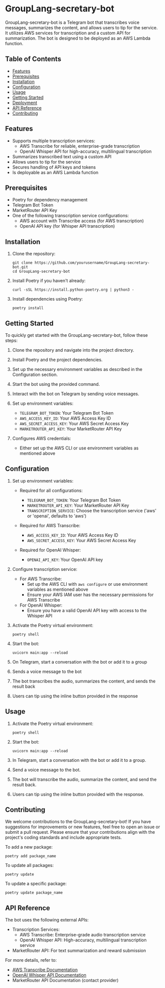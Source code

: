 # GroupLang-secretary-bot

GroupLang-secretary-bot is a Telegram bot that transcribes voice messages, summarizes the content, and allows users to tip for the service. It utilizes AWS services for transcription and a custom API for summarization. The bot is designed to be deployed as an AWS Lambda function.

## Table of Contents

- [Features](#features)
- [Prerequisites](#prerequisites)
- [Installation](#installation)
- [Configuration](#configuration)
- [Usage](#usage)
- [Getting Started](#getting-started)
- [Deployment](#deployment)
- [API Reference](#api-reference)
- [Contributing](#contributing)

## Features

- Supports multiple transcription services:
  - AWS Transcribe for reliable, enterprise-grade transcription
  - OpenAI Whisper API for high-accuracy, multilingual transcription
- Summarizes transcribed text using a custom API
- Allows users to tip for the service
- Secures handling of API keys and tokens
- Is deployable as an AWS Lambda function

## Prerequisites

- Poetry for dependency management
- Telegram Bot Token
- MarketRouter API Key
- One of the following transcription service configurations:
  - AWS account with Transcribe access (for AWS transcription)
  - OpenAI API key (for Whisper API transcription)

## Installation

1. Clone the repository:
   ```
   git clone https://github.com/yourusername/GroupLang-secretary-bot.git
   cd GroupLang-secretary-bot
   ```

2. Install Poetry if you haven't already:
   ```
   curl -sSL https://install.python-poetry.org | python3 -
   ```

3. Install dependencies using Poetry:
   ```
   poetry install
   ```

## Getting Started

To quickly get started with the GroupLang-secretary-bot, follow these steps:

1. Clone the repository and navigate into the project directory.
2. Install Poetry and the project dependencies.
3. Set up the necessary environment variables as described in the Configuration section.
4. Start the bot using the provided command.
5. Interact with the bot on Telegram by sending voice messages.

1. Set up environment variables:
   - `TELEGRAM_BOT_TOKEN`: Your Telegram Bot Token
   - `AWS_ACCESS_KEY_ID`: Your AWS Access Key ID
   - `AWS_SECRET_ACCESS_KEY`: Your AWS Secret Access Key
   - `MARKETROUTER_API_KEY`: Your MarketRouter API Key

2. Configures AWS credentials:
   - Either set up the AWS CLI or use environment variables as mentioned above

## Configuration

1. Set up environment variables:
   - Required for all configurations:
     - `TELEGRAM_BOT_TOKEN`: Your Telegram Bot Token
     - `MARKETROUTER_API_KEY`: Your MarketRouter API Key
     - `TRANSCRIPTION_SERVICE`: Choose the transcription service ('aws' or 'openai', defaults to 'aws')

   - Required for AWS Transcribe:
     - `AWS_ACCESS_KEY_ID`: Your AWS Access Key ID
     - `AWS_SECRET_ACCESS_KEY`: Your AWS Secret Access Key

   - Required for OpenAI Whisper:
     - `OPENAI_API_KEY`: Your OpenAI API key

2. Configure transcription service:
   - For AWS Transcribe:
     - Set up the AWS CLI with `aws configure` or use environment variables as mentioned above
     - Ensure your AWS IAM user has the necessary permissions for AWS Transcribe
   - For OpenAI Whisper:
     - Ensure you have a valid OpenAI API key with access to the Whisper API

1. Activate the Poetry virtual environment:
   ```
   poetry shell
   ```

2. Start the bot:
   ```
   uvicorn main:app --reload
   ```

3. On Telegram, start a conversation with the bot or add it to a group

4. Sends a voice message to the bot

5. The bot transcribes the audio, summarizes the content, and sends the result back

6. Users can tip using the inline button provided in the response

## Usage

1. Activate the Poetry virtual environment:
   ```
   poetry shell
   ```

2. Start the bot:
   ```
   uvicorn main:app --reload
   ```

3. In Telegram, start a conversation with the bot or add it to a group.

4. Send a voice message to the bot.

5. The bot will transcribe the audio, summarize the content, and send the result back.

6. Users can tip using the inline button provided with the response.

## Contributing

We welcome contributions to the GroupLang-secretary-bot! If you have suggestions for improvements or new features, feel free to open an issue or submit a pull request. Please ensure that your contributions align with the project's coding standards and include appropriate tests.

To add a new package:
```
poetry add package_name
```

To update all packages:
```
poetry update
```

To update a specific package:
```
poetry update package_name
```

## API Reference

The bot uses the following external APIs:

- Transcription Services:
  - AWS Transcribe: Enterprise-grade audio transcription service
  - OpenAI Whisper API: High-accuracy, multilingual transcription service
- MarketRouter API: For text summarization and reward submission

For more details, refer to:
- [AWS Transcribe Documentation](https://docs.aws.amazon.com/transcribe/)
- [OpenAI Whisper API Documentation](https://platform.openai.com/docs/guides/speech-to-text)
- MarketRouter API Documentation (contact provider)
